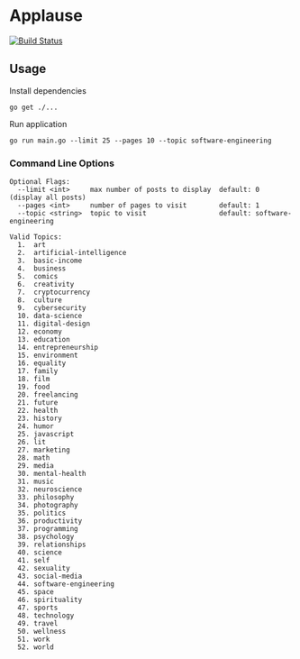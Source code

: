 # Applause

[![Build Status](https://travis-ci.org/richardpanda/applause.svg?branch=master)](https://travis-ci.org/richardpanda/applause)

## Usage

Install dependencies
```
go get ./...
```

Run application
```
go run main.go --limit 25 --pages 10 --topic software-engineering
```

### Command Line Options
```
Optional Flags:
  --limit <int>     max number of posts to display  default: 0 (display all posts)
  --pages <int>     number of pages to visit        default: 1
  --topic <string>  topic to visit                  default: software-engineering
  
Valid Topics:
  1.  art
  2.  artificial-intelligence
  3.  basic-income
  4.  business
  5.  comics
  6.  creativity
  7.  cryptocurrency
  8.  culture
  9.  cybersecurity
  10. data-science
  11. digital-design
  12. economy
  13. education
  14. entrepreneurship
  15. environment
  16. equality
  17. family
  18. film
  19. food
  20. freelancing
  21. future
  22. health
  23. history
  24. humor
  25. javascript
  26. lit
  27. marketing
  28. math
  29. media
  30. mental-health
  31. music
  32. neuroscience
  33. philosophy
  34. photography
  35. politics
  36. productivity
  37. programming
  38. psychology
  39. relationships
  40. science
  41. self
  42. sexuality
  43. social-media
  44. software-engineering
  45. space
  46. spirituality
  47. sports
  48. technology
  49. travel
  50. wellness
  51. work
  52. world
```
